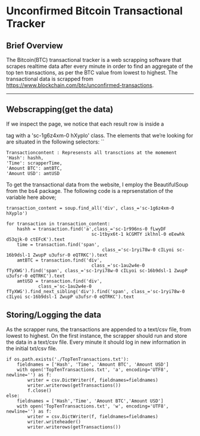 # Unconfirmed Bitcoin Transactional Tracker 



## Brief Overview


The Bitcoin(BTC) transactional tracker is a web scrapping software that  scrapes realtime data after every minute
in order to find an aggregate of the top ten transactions, as per the BTC value from lowest to highest.
The transactional data is scrapped from https://www.blockchain.com/btc/unconfirmed-transactions.


---
## Webscrapping(get the data)
If we inspect the page, we notice that each result row is inside a <div> tag with a 'sc-1g6z4xm-0 hXyplo' class. 
The elements that we’re looking for are situated in the following selectors:
``  

    Transactioncontent : Represensts all transctions at the momement
    'Hash': hashh,
    'Time': scrapperTime,
    'Amount BTC': amtBTC,
    'Amount USD': amtUSD


To get the transactional data from the website, I employ the BeautifulSoup from the bs4 package. 
The following code is a reprsenstation of the variable here above;



    transaction_content = soup.find_all('div', class_='sc-1g6z4xm-0 hXyplo')

    for transaction in transaction_content:
        hashh = transaction.find('a',class_='sc-1r996ns-0 fLwyDF 
                                    sc-1tbyx6t-1 kCGMTY iklhnl-0 eEewhk d53qjk-0 ctEFcK').text
        time = transaction.find('span', 
                                        class_='sc-1ryi78w-0 cILyoi sc-16b9dsl-1 ZwupP u3ufsr-0 eQTRKC').text
        amtBTC = transaction.find('div', 
                                    class_='sc-1au2w4e-0 fTyXWG').find('span', class_='sc-1ryi78w-0 cILyoi sc-16b9dsl-1 ZwupP u3ufsr-0 eQTRKC').text
        amtUSD = transaction.find('div', 
                class_='sc-1au2w4e-0 fTyXWG').find_next_sibling('div').find('span', class_='sc-1ryi78w-0 cILyoi sc-16b9dsl-1 ZwupP u3ufsr-0 eQTRKC').text



## Storing/Logging the data
As the scrapper runs, the transactions are appended to a text/csv file, from lowest to highest. On the first instance,
the scrapper should run and store the data in a text/csv file. Every minute it should log in new information in the initial txt/csv file.



    if os.path.exists('./TopTenTransactions.txt'):
        fieldnames = ['Hash', 'Time', 'Amount BTC', 'Amount USD']
        with open('TopTenTransactions.txt', 'a', encoding='UTF8', newline='') as f:
            writer = csv.DictWriter(f, fieldnames=fieldnames)
            writer.writerows(getTransactions())
            f.close()
    else:
        fieldnames = ['Hash','Time', 'Amount BTC','Amount USD']
        with open('TopTenTransactions.txt', 'w', encoding='UTF8', newline='') as f:
            writer = csv.DictWriter(f, fieldnames=fieldnames)
            writer.writeheader()
            writer.writerows(getTransactions())
